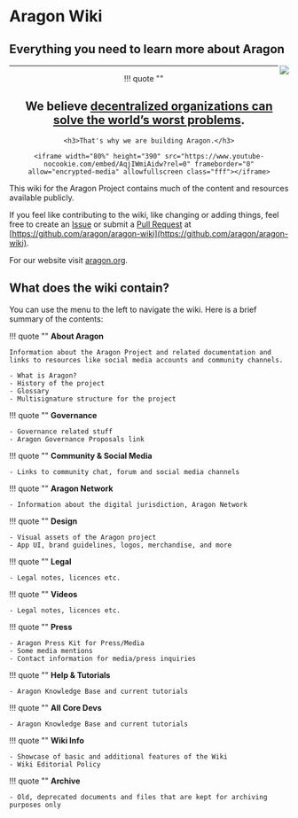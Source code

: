 # Aragon Wiki

<h2>Everything you need to learn more about Aragon</h2>

<img src="design/logo/png/isotype.png" class="heroImg" align="right" />

___

<center>

!!! quote ""
    <h2>We believe [decentralized organizations can solve the world’s worst problems](https://blog.aragon.org/decentralized-organizations-can-solve-the-worlds-worst-problems-840db6255d12).</h2>

    <h3>That's why we are building Aragon.</h3>

    <iframe width="80%" height="390" src="https://www.youtube-nocookie.com/embed/AqjIWmiAidw?rel=0" frameborder="0" allow="encrypted-media" allowfullscreen class="fff"></iframe>

</center>

This wiki for the Aragon Project contains much of the content and resources available publicly.

If you feel like contributing to the wiki, like changing or adding things, feel free to create an [Issue](https://github.com/aragon/aragon-wiki/issues) or submit a [Pull Request](https://github.com/aragon/aragon-wiki/pulls) at [https://github.com/aragon/aragon-wiki](https://github.com/aragon/aragon-wiki).

For our website visit [aragon.org](https://aragon.org).

## **What does the wiki contain?**
You can use the menu to the left to navigate the wiki. Here is a brief summary of the contents:

!!! quote ""
    **About Aragon**

    Information about the Aragon Project and related documentation and links to resources like social media accounts and community channels.

    - What is Aragon?
    - History of the project
    - Glossary
    - Multisignature structure for the project

!!! quote ""
    **Governance**

    - Governance related stuff
    - Aragon Governance Proposals link

!!! quote ""
    **Community & Social Media**

    - Links to community chat, forum and social media channels

!!! quote ""
    **Aragon Network**

    - Information about the digital jurisdiction, Aragon Network

!!! quote ""
    **Design**

    - Visual assets of the Aragon project
    - App UI, brand guidelines, logos, merchandise, and more

!!! quote ""
    **Legal**

    - Legal notes, licences etc.

!!! quote ""
    **Videos**

    - Legal notes, licences etc.

!!! quote ""
    **Press**

    - Aragon Press Kit for Press/Media
    - Some media mentions
    - Contact information for media/press inquiries

!!! quote ""
    **Help & Tutorials**

    - Aragon Knowledge Base and current tutorials

!!! quote ""
    **All Core Devs**

    - Aragon Knowledge Base and current tutorials

!!! quote ""
    **Wiki Info**

    - Showcase of basic and additional features of the Wiki
    - Wiki Editorial Policy

!!! quote ""
    **Archive**

    - Old, deprecated documents and files that are kept for archiving purposes only
